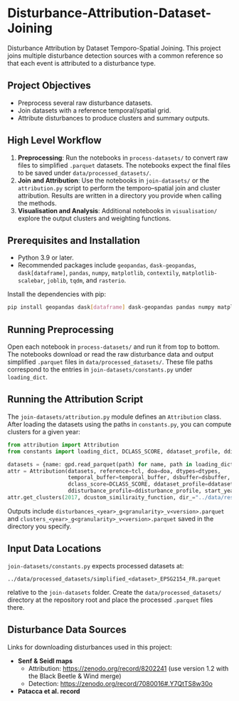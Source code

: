 # Disturbance-Attribution-Dataset-Joining

Disturbance Attribution by Dataset Temporo-Spatial Joining. This project joins multiple disturbance detection sources with a common reference so that each event is attributed to a disturbance type.

## Project Objectives
- Preprocess several raw disturbance datasets.
- Join datasets with a reference temporal/spatial grid.
- Attribute disturbances to produce clusters and summary outputs.

## High Level Workflow
1. **Preprocessing**: Run the notebooks in `process-datasets/` to convert raw files to simplified `.parquet` datasets. The notebooks expect the final files to be saved under `data/processed_datasets/`.
2. **Join and Attribution**: Use the notebooks in `join-datasets/` or the `attribution.py` script to perform the temporo–spatial join and cluster attribution. Results are written in a directory you provide when calling the methods.
3. **Visualisation and Analysis**: Additional notebooks in `visualisation/` explore the output clusters and weighting functions.

## Prerequisites and Installation
- Python 3.9 or later.
- Recommended packages include `geopandas`, `dask-geopandas`, `dask[dataframe]`, `pandas`, `numpy`, `matplotlib`, `contextily`, `matplotlib-scalebar`, `joblib`, `tqdm`, and `rasterio`.

Install the dependencies with pip:
```bash
pip install geopandas dask[dataframe] dask-geopandas pandas numpy matplotlib contextily matplotlib-scalebar joblib tqdm rasterio
```

## Running Preprocessing
Open each notebook in `process-datasets/` and run it from top to bottom. The notebooks download or read the raw disturbance data and output simplified `.parquet` files in `data/processed_datasets/`. These file paths correspond to the entries in `join-datasets/constants.py` under `loading_dict`.

## Running the Attribution Script
The `join-datasets/attribution.py` module defines an `Attribution` class. After loading the datasets using the paths in `constants.py`, you can compute clusters for a given year:
```python
from attribution import Attribution
from constants import loading_dict, DCLASS_SCORE, ddataset_profile, ddisturbance_profile

datasets = {name: gpd.read_parquet(path) for name, path in loading_dict.items()}
attr = Attribution(datasets, reference=tcl, doa=doa, dtypes=dtypes,
                   temporal_buffer=temporal_buffer, dsbuffer=dsbuffer,
                   dclass_score=DCLASS_SCORE, ddataset_profile=ddataset_profile,
                   ddisturbance_profile=ddisturbance_profile, start_year=2017)
attr.get_clusters(2017, dcustom_similiraity_function, dir_="../data/results/cluster_2017")
```
Outputs include `disturbances_<year>_g<granularity>_v<version>.parquet` and `clusters_<year>_g<granularity>_v<version>.parquet` saved in the directory you specify.

## Input Data Locations
`join-datasets/constants.py` expects processed datasets at:
```
../data/processed_datasets/simplified_<dataset>_EPSG2154_FR.parquet
```
relative to the `join-datasets` folder. Create the `data/processed_datasets/` directory at the repository root and place the processed `.parquet` files there.

## Disturbance Data Sources
Links for downloading disturbances used in this project:

- **Senf & Seidl maps**
  - Attribution: https://zenodo.org/record/8202241 (use version 1.2 with the Black Beetle & Wind merge)
  - Detection: https://zenodo.org/record/7080016#.Y7QtTS8w30o
- **Patacca et al. record**


